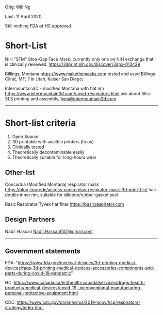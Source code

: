 Orig: Will Ng

Last: 11 April 2020

Still nothing FDA of HC approved

# Short-List
NIH "SFM" Stop-Gap Face Mask; currently only one on NIH exchange that is clinically reviewed.
https://3dprint.nih.gov/discover/3dpx-013429

Billings, Montana
https://www.makethemasks.com
tested and used Billings Clinic, MT; ? in Utah; Kaiser San Diego;

Intermountain3D - modified Montana with flat rim
https://www.intermountain3d.com/covid-respirators.html
ask about files: SLS printing and assembly, lynn@intermountain3d.com

_____

# Short-list criteria
1) Open Source
2) 3D printable with availble printers (to us)
3) Clinically tested 
4) Theoretically decontaminable easily
5) Theoretically suitable for long-hours waer

## Other-list
Concordia (Modified Montana) respirator mask
https://blog.cuw.edu/access-concordias-respirator-mask-3d-print-file/
has double inner rim, suitable for silicone/rubber gasket seal

Basic Respirator Tyvek flat filter
https://basicrespirator.com

## Design Partners
Nadir Hassan
Nadir.Hassan002@gmail.com

_____

## Government statements
FDA:
"https://www.fda.gov/medical-devices/3d-printing-medical-devices/faqs-3d-printing-medical-devices-accessories-components-and-parts-during-covid-19-pandemic"

HC: 
https://www.canada.ca/en/health-canada/services/drugs-health-products/medical-devices/covid-19-unconventional-manufacturing-personal-protective-equipment.html

CDC: 
https://www.cdc.gov/coronavirus/2019-ncov/hcp/respirators-strategy/index.html

